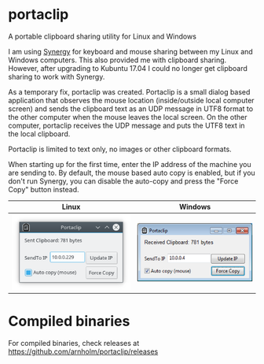 # portaclip
A portable clipboard sharing utility for Linux and Windows

I am using [Synergy](https://symless.com/synergy) for keyboard and mouse sharing between my Linux and Windows computers. This also provided me with clipboard sharing. However, after upgrading to Kubuntu 17.04 I could no longer get clipboard sharing to work with Synergy.

As a temporary fix, portaclip was created. Portaclip is a small dialog based application that observes the mouse location (inside/outside local computer screen) and sends the clipboard text as an UDP message in UTF8 format to the other computer when the mouse leaves the local screen. On the other computer, portaclip receives the UDP message and puts the UTF8 text in the local clipboard.

Portaclip is limited to text only, no images or other clipboard formats.

When starting up for the first time, enter the IP address of the machine you are sending to. By default, the mouse based auto copy is enabled, but if you don't run Synergy, you can disable the auto-copy and press the "Force Copy" button instead.

Linux | Windows
------------ | -------------
![portaclip_linux](/images/portaclip_linux.png)| ![portaclip_windows](/images/portaclip_windows.png)

# Compiled binaries
For compiled binaries, check releases at https://github.com/arnholm/portaclip/releases

